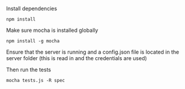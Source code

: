 Install dependencies

	npm install

Make sure mocha is installed globally

	npm install -g mocha

Ensure that the server is running and a config.json file is located in the server folder (this is read in and the credentials are used)

Then run the tests

	mocha tests.js -R spec